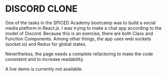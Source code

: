 # DISCORD CLONE

One of the tasks in the SPICED Academy bootcamp was to build a social media platform in React.js. I was trying to make a chat app according to the model of Discord. Because this is an exercise, there are both Class and Function Components. Among other things, the app uses web sockets (socket.io) and Redux for global states.

Nevertheless, the page needs a complete refactoring to make the code consistent and to increase readability.

A live demo is currently not available.
